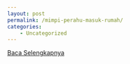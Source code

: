 ```yaml
---
layout: post
permalink: /mimpi-perahu-masuk-rumah/
categories:
    - Uncategorized
---
```


[Baca Selengkapnya](/10)
